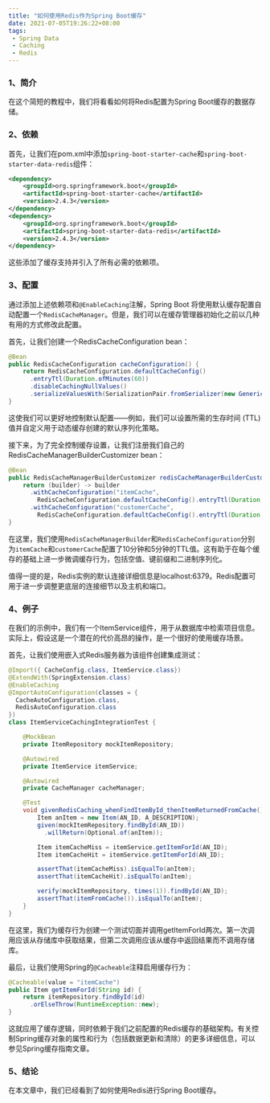 ```yaml
---
title: "如何使用Redis作为Spring Boot缓存"
date: 2021-07-05T19:26:22+08:00
tags:
 - Spring Data
 - Caching
 - Redis
---
```


### 1、简介
在这个简短的教程中，我们将看看如何将Redis配置为Spring Boot缓存的数据存储。

### 2、依赖
首先，让我们在pom.xml中添加`spring-boot-starter-cache`和`spring-boot-starter-data-redis`组件：
```xml
<dependency>
    <groupId>org.springframework.boot</groupId>
    <artifactId>spring-boot-starter-cache</artifactId>
    <version>2.4.3</version>
</dependency>
<dependency>
    <groupId>org.springframework.boot</groupId>
    <artifactId>spring-boot-starter-data-redis</artifactId>
    <version>2.4.3</version>
</dependency>
```
这些添加了缓存支持并引入了所有必需的依赖项。

### 3、配置
通过添加上述依赖项和`@EnableCaching`注解，Spring Boot 将使用默认缓存配置自动配置一个`RedisCacheManager`。但是，我们可以在缓存管理器初始化之前以几种有用的方式修改此配置。

首先，让我们创建一个RedisCacheConfiguration bean：
```java
@Bean
public RedisCacheConfiguration cacheConfiguration() {
    return RedisCacheConfiguration.defaultCacheConfig()
      .entryTtl(Duration.ofMinutes(60))
      .disableCachingNullValues()
      .serializeValuesWith(SerializationPair.fromSerializer(new GenericJackson2JsonRedisSerializer()));
}
```
这使我们可以更好地控制默认配置——例如，我们可以设置所需的生存时间 (TTL) 值并自定义用于动态缓存创建的默认序列化策略。

接下来，为了完全控制缓存设置，让我们注册我们自己的RedisCacheManagerBuilderCustomizer bean：
```java
@Bean
public RedisCacheManagerBuilderCustomizer redisCacheManagerBuilderCustomizer() {
    return (builder) -> builder
      .withCacheConfiguration("itemCache",
        RedisCacheConfiguration.defaultCacheConfig().entryTtl(Duration.ofMinutes(10)))
      .withCacheConfiguration("customerCache",
        RedisCacheConfiguration.defaultCacheConfig().entryTtl(Duration.ofMinutes(5)));
}
``` 
在这里，我们使用`RedisCacheManagerBuilder`和`RedisCacheConfiguration`分别为`itemCache`和`customerCache`配置了10分钟和5分钟的TTL值。这有助于在每个缓存的基础上进一步微调缓存行为，包括空值、键前缀和二进制序列化。

值得一提的是，Redis实例的默认连接详细信息是localhost:6379。Redis配置可用于进一步调整更底层的连接细节以及主机和端口。

### 4、例子
在我们的示例中，我们有一个ItemService组件，用于从数据库中检索项目信息。实际上，假设这是一个潜在的代价高昂的操作，是一个很好的使用缓存场景。

首先，让我们使用嵌入式Redis服务器为该组件创建集成测试：
```java
@Import({ CacheConfig.class, ItemService.class})
@ExtendWith(SpringExtension.class)
@EnableCaching
@ImportAutoConfiguration(classes = { 
  CacheAutoConfiguration.class, 
  RedisAutoConfiguration.class 
})
class ItemServiceCachingIntegrationTest {

    @MockBean
    private ItemRepository mockItemRepository;

    @Autowired
    private ItemService itemService;

    @Autowired
    private CacheManager cacheManager;

    @Test
    void givenRedisCaching_whenFindItemById_thenItemReturnedFromCache() {
        Item anItem = new Item(AN_ID, A_DESCRIPTION);
        given(mockItemRepository.findById(AN_ID))
          .willReturn(Optional.of(anItem));

        Item itemCacheMiss = itemService.getItemForId(AN_ID);
        Item itemCacheHit = itemService.getItemForId(AN_ID);

        assertThat(itemCacheMiss).isEqualTo(anItem);
        assertThat(itemCacheHit).isEqualTo(anItem);

        verify(mockItemRepository, times(1)).findById(AN_ID);
        assertThat(itemFromCache()).isEqualTo(anItem);
    }
}
```
在这里，我们为缓存行为创建一个测试切面并调用getItemForId两次。第一次调用应该从存储库中获取结果，但第二次调用应该从缓存中返回结果而不调用存储库。

最后，让我们使用Spring的`@Cacheable`注释启用缓存行为：
```java
@Cacheable(value = "itemCache")
public Item getItemForId(String id) {
    return itemRepository.findById(id)
      .orElseThrow(RuntimeException::new);
}
```
这就应用了缓存逻辑，同时依赖于我们之前配置的Redis缓存的基础架构。有关控制Spring缓存对象的属性和行为（包括数据更新和清除）的更多详细信息，可以参见Spring缓存指南文章。

### 5、结论
在本文章中，我们已经看到了如何使用Redis进行Spring Boot缓存。